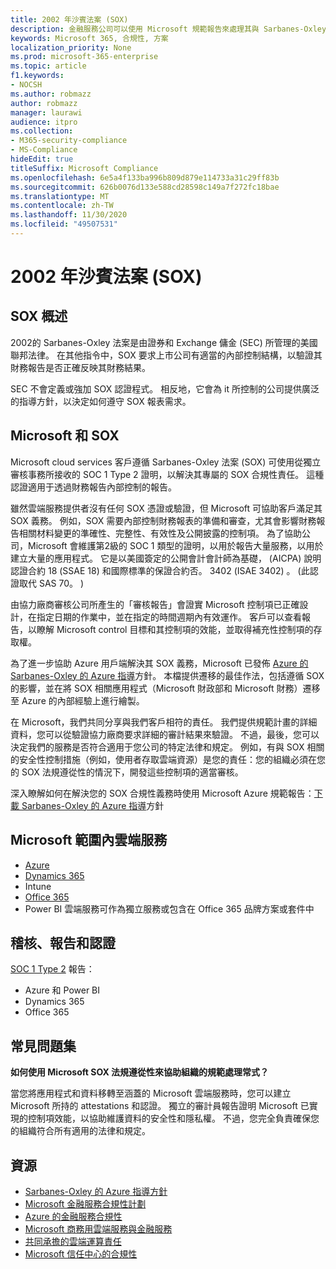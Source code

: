 ```yaml
---
title: 2002 年沙賓法案 (SOX)
description: 金融服務公司可以使用 Microsoft 規範報告來處理其與 Sarbanes-Oxley 法案的相容性。
keywords: Microsoft 365, 合規性, 方案
localization_priority: None
ms.prod: microsoft-365-enterprise
ms.topic: article
f1.keywords:
- NOCSH
ms.author: robmazz
author: robmazz
manager: laurawi
audience: itpro
ms.collection:
- M365-security-compliance
- MS-Compliance
hideEdit: true
titleSuffix: Microsoft Compliance
ms.openlocfilehash: 6e5a4f133ba996b809d879e114733a31c29ff83b
ms.sourcegitcommit: 626b0076d133e588cd28598c149a7f272fc18bae
ms.translationtype: MT
ms.contentlocale: zh-TW
ms.lasthandoff: 11/30/2020
ms.locfileid: "49507531"
---
```

# <a name="sarbanes-oxley-act-of-2002-sox"></a>2002 年沙賓法案 (SOX)

## <a name="sox-overview"></a>SOX 概述

2002的 Sarbanes-Oxley 法案是由證券和 Exchange 傭金 (SEC) 所管理的美國聯邦法律。 在其他指令中，SOX 要求上市公司有適當的內部控制結構，以驗證其財務報告是否正確反映其財務結果。

SEC 不會定義或強加 SOX 認證程式。 相反地，它會為 it 所控制的公司提供廣泛的指導方針，以決定如何遵守 SOX 報表需求。

## <a name="microsoft-and-sox"></a>Microsoft 和 SOX

Microsoft cloud services 客戶遵循 Sarbanes-Oxley 法案 (SOX) 可使用從獨立審核事務所接收的 SOC 1 Type 2 證明，以解決其專屬的 SOX 合規性責任。 這種認證適用于透過財務報告內部控制的報告。

雖然雲端服務提供者沒有任何 SOX 憑證或驗證，但 Microsoft 可協助客戶滿足其 SOX 義務。 例如，SOX 需要內部控制財務報表的準備和審查，尤其會影響財務報告相關材料變更的準確性、完整性、有效性及公開披露的控制項。 為了協助公司，Microsoft 會維護第2級的 SOC 1 類型的證明，以用於報告大量服務，以用於建立大量的應用程式。 它是以美國簽定的公開會計會計師為基礎， (AICPA) 說明認證合約 18 (SSAE 18) 和國際標準的保證合約否。 3402 (ISAE 3402) 。  (此認證取代 SAS 70。 ) 

由協力廠商審核公司所產生的「審核報告」會證實 Microsoft 控制項已正確設計，在指定日期的作業中，並在指定的時間週期內有效運作。 客戶可以查看報告，以瞭解 Microsoft control 目標和其控制項的效能，並取得補充性控制項的存取權。

為了進一步協助 Azure 用戶端解決其 SOX 義務，Microsoft 已發佈 [Azure 的 Sarbanes-Oxley 的 Azure 指導](https://aka.ms/Azure-SOX-Guide)方針。 本檔提供遷移的最佳作法，包括遵循 SOX 的影響，並在將 SOX 相關應用程式（Microsoft 財政部和 Microsoft 財務）遷移至 Azure 的內部經驗上進行繪製。

在 Microsoft，我們共同分享與我們客戶相符的責任。 我們提供規範計畫的詳細資料，您可以從驗證協力廠商要求詳細的審計結果來驗證。 不過，最後，您可以決定我們的服務是否符合適用于您公司的特定法律和規定。 例如，有與 SOX 相關的安全性控制措施（例如，使用者存取雲端資源）是您的責任：您的組織必須在您的 SOX 法規遵從性的情況下，開發這些控制項的適當審核。

深入瞭解如何在解決您的 SOX 合規性義務時使用 Microsoft Azure 規範報告：[下載 Sarbanes-Oxley 的 Azure 指導](https://aka.ms/Azure-SOX-Guide)方針

## <a name="microsoft-in-scope-cloud-services"></a>Microsoft 範圍內雲端服務

- [Azure](https://aka.ms/AzureCompliance)
- [Dynamics 365](https://aka.ms/d365-compliance-list)
- Intune
- [Office 365](https://go.microsoft.com/fwlink/p/?LinkID=2077751)
- Power BI 雲端服務可作為獨立服務或包含在 Office 365 品牌方案或套件中

## <a name="audits-reports-and-certificates"></a>稽核、報告和認證

[SOC 1 Type 2](offering-SOC.md) 報告：

- Azure 和 Power BI
- Dynamics 365
- Office 365

## <a name="frequently-asked-questions"></a>常見問題集

**如何使用 Microsoft SOX 法規遵從性來協助組織的規範處理常式？**

當您將應用程式和資料移轉至涵蓋的 Microsoft 雲端服務時，您可以建立 Microsoft 所持的 attestations 和認證。 獨立的審計員報告證明 Microsoft 已實現的控制項效能，以協助維護資料的安全性和隱私權。 不過，您完全負責確保您的組織符合所有適用的法律和規定。

## <a name="resources"></a>資源

- [Sarbanes-Oxley 的 Azure 指導方針](https://aka.ms/Azure-SOX-Guide)
- [Microsoft 金融服務合規性計劃](https://www.microsoft.com/download/details.aspx?id=55332)
- [Azure 的金融服務合規性](https://azure.microsoft.com/resources/videos/azurecon-2015-financial-services-compliance-in-azure/)
- [Microsoft 商務用雲端服務與金融服務](https://www.microsoft.com/trustcenter/cloudservices/financialservices)
- [共同承擔的雲端運算責任](https://aka.ms/sharedresponsibility)
- [Microsoft 信任中心的合規性](https://www.microsoft.com/trust-center/compliance/compliance-overview)
